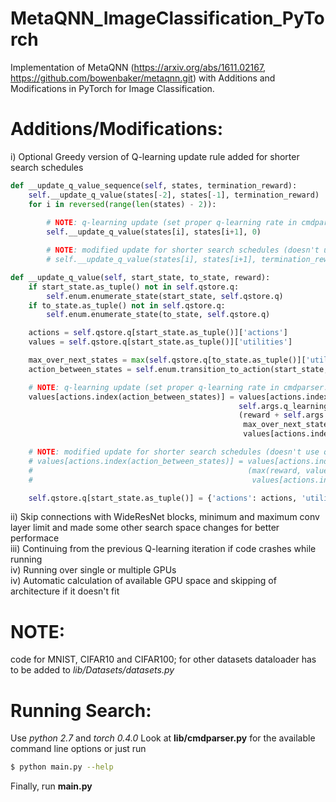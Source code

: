 # MetaQNN_ImageClassification_PyTorch
Implementation of MetaQNN (https://arxiv.org/abs/1611.02167, https://github.com/bowenbaker/metaqnn.git) with Additions and Modifications in PyTorch for Image Classification.

# Additions/Modifications:
 i) Optional Greedy version of Q-learning update rule added for shorter search schedules     
```python
def __update_q_value_sequence(self, states, termination_reward):
    self.__update_q_value(states[-2], states[-1], termination_reward)
    for i in reversed(range(len(states) - 2)):
        
        # NOTE: q-learning update (set proper q-learning rate in cmdparser.py)
        self.__update_q_value(states[i], states[i+1], 0)

        # NOTE: modified update for shorter search schedules (doesn't use q-learning rate in computation)
        # self.__update_q_value(states[i], states[i+1], termination_reward)

def __update_q_value(self, start_state, to_state, reward):
    if start_state.as_tuple() not in self.qstore.q:
        self.enum.enumerate_state(start_state, self.qstore.q)
    if to_state.as_tuple() not in self.qstore.q:
        self.enum.enumerate_state(to_state, self.qstore.q)

    actions = self.qstore.q[start_state.as_tuple()]['actions']
    values = self.qstore.q[start_state.as_tuple()]['utilities']

    max_over_next_states = max(self.qstore.q[to_state.as_tuple()]['utilities']) if to_state.terminate != 1 else 0
    action_between_states = self.enum.transition_to_action(start_state, to_state).as_tuple()

    # NOTE: q-learning update (set proper q-learning rate in cmdparser.py)
    values[actions.index(action_between_states)] = values[actions.index(action_between_states)] + \
                                                   self.args.q_learning_rate * \
                                                   (reward + self.args.q_discount_factor *
                                                    max_over_next_states -
                                                    values[actions.index(action_between_states)])

    # NOTE: modified update for shorter search schedules (doesn't use q-learning rate in computation)
    # values[actions.index(action_between_states)] = values[actions.index(action_between_states)] + \
    #                                                (max(reward, values[actions.index(action_between_states)]) -
    #                                                 values[actions.index(action_between_states)])

    self.qstore.q[start_state.as_tuple()] = {'actions': actions, 'utilities': values}
```
 ii) Skip connections with WideResNet blocks, minimum and maximum conv layer limit and made some other search space changes for better performace    
 iii) Continuing from the previous Q-learning iteration if code crashes  while running      
 iv) Running over single or multiple GPUs    
 iv) Automatic calculation of available GPU space and skipping of architecture if it doesn't fit      
             
# NOTE:    
code for MNIST, CIFAR10 and CIFAR100; for other datasets dataloader has to be added to _lib/Datasets/datasets.py_    
# Running Search:       
Use _python 2.7_ and _torch 0.4.0_
Look at __lib/cmdparser.py__ for the available command line options or just run 
```sh
$ python main.py --help
```
      
Finally, run __main.py__
